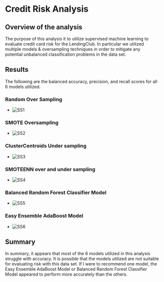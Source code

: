 # Credit Risk Analysis

## Overview of the analysis

The purpose of this analysis it to utilize supervised machine learning to evaluate credit card risk for the LendingClub. In particular we utilized multiple models & oversampling techniques in order to mitigate any potential unbalanced classification problems in the data set. 

## Results

The following are the balanced accuracy, precision, and recall scores for all 6 models utilized. 

### Random Over Sampling 

-	![SS1](https://user-images.githubusercontent.com/67031885/130385926-3bcc9a31-a4cd-4ce3-a25f-87ba7ddc844f.PNG)

### SMOTE Oversampling

-	![SS2](https://user-images.githubusercontent.com/67031885/130385934-0b31525f-b906-4591-bb07-1b1ce687a5a8.PNG)

### ClusterCentroids Under sampling 

-	![SS3](https://user-images.githubusercontent.com/67031885/130385956-fce18112-1237-4981-be56-5730a0701294.PNG)

### SMOTEENN over and under sampling 

-	![SS4](https://user-images.githubusercontent.com/67031885/130385966-21be5ec2-e585-46de-83bb-20256ff75209.PNG)

### Balanced Random Forest Classifier Model 

-	![SS5](https://user-images.githubusercontent.com/67031885/130385981-b767728b-056c-4d2a-8062-33b92817d4e2.PNG)

### Easy Ensemble AdaBoost Model 

-	![SS6](https://user-images.githubusercontent.com/67031885/130385989-5f00b098-abaa-4a50-a3fd-b53a0fe59772.PNG)



## Summary
In summary, it appears that most of the 6 models utilized in this analysis struggle with accuracy. It is possible that the models utilized are not suitable for evaluating risk with this data set.  If I were to recommend one model, the Easy Ensemble AdaBoost Model or Balanced Random Forest Classifier Model appeared to perform more accurately than the others. 

